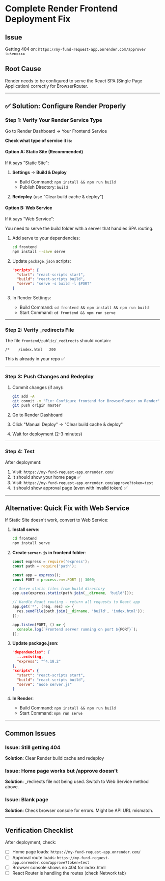 # Complete Render Frontend Deployment Fix

## Issue
Getting 404 on: `https://my-fund-request-app.onrender.com/approve?token=xxx`

## Root Cause
Render needs to be configured to serve the React SPA (Single Page Application) correctly for BrowserRouter.

---

## ✅ Solution: Configure Render Properly

### Step 1: Verify Your Render Service Type

Go to Render Dashboard → Your Frontend Service

**Check what type of service it is:**

#### Option A: Static Site (Recommended)
If it says "Static Site":

1. **Settings** → **Build & Deploy**
   - Build Command: `npm install && npm run build`
   - Publish Directory: `build`

2. **Redeploy** (use "Clear build cache & deploy")

#### Option B: Web Service
If it says "Web Service":

You need to serve the build folder with a server that handles SPA routing.

1. Add serve to your dependencies:
   ```bash
   cd frontend
   npm install --save serve
   ```

2. Update `package.json` scripts:
   ```json
   "scripts": {
     "start": "react-scripts start",
     "build": "react-scripts build",
     "serve": "serve -s build -l $PORT"
   }
   ```

3. In Render Settings:
   - Build Command: `cd frontend && npm install && npm run build`
   - Start Command: `cd frontend && npm run serve`

---

### Step 2: Verify _redirects File

The file `frontend/public/_redirects` should contain:
```
/*    /index.html   200
```

This is already in your repo ✅

---

### Step 3: Push Changes and Redeploy

1. Commit changes (if any):
   ```bash
   git add -A
   git commit -m "Fix: Configure frontend for BrowserRouter on Render"
   git push origin master
   ```

2. Go to Render Dashboard
3. Click "Manual Deploy" → "Clear build cache & deploy"
4. Wait for deployment (2-3 minutes)

---

### Step 4: Test

After deployment:
1. Visit: `https://my-fund-request-app.onrender.com/`
2. It should show your home page ✅
3. Visit: `https://my-fund-request-app.onrender.com/approve?token=test`
4. It should show approval page (even with invalid token) ✅

---

## Alternative: Quick Fix with Web Service

If Static Site doesn't work, convert to Web Service:

1. **Install serve**:
   ```bash
   cd frontend
   npm install serve
   ```

2. **Create `server.js` in frontend folder**:
   ```javascript
   const express = require('express');
   const path = require('path');
   
   const app = express();
   const PORT = process.env.PORT || 3000;
   
   // Serve static files from build directory
   app.use(express.static(path.join(__dirname, 'build')));
   
   // Handle React routing - return all requests to React app
   app.get('*', (req, res) => {
     res.sendFile(path.join(__dirname, 'build', 'index.html'));
   });
   
   app.listen(PORT, () => {
     console.log(`Frontend server running on port ${PORT}`);
   });
   ```

3. **Update package.json**:
   ```json
   "dependencies": {
     ...existing,
     "express": "^4.18.2"
   },
   "scripts": {
     "start": "react-scripts start",
     "build": "react-scripts build",
     "serve": "node server.js"
   }
   ```

4. **In Render**:
   - Build Command: `npm install && npm run build`
   - Start Command: `npm run serve`

---

## Common Issues

### Issue: Still getting 404
**Solution**: Clear Render build cache and redeploy

### Issue: Home page works but /approve doesn't
**Solution**: _redirects file not being used. Switch to Web Service method above.

### Issue: Blank page
**Solution**: Check browser console for errors. Might be API URL mismatch.

---

## Verification Checklist

After deployment, check:
- [ ] Home page loads: `https://my-fund-request-app.onrender.com/`
- [ ] Approval route loads: `https://my-fund-request-app.onrender.com/approve?token=test`
- [ ] Browser console shows no 404 for index.html
- [ ] React Router is handling the routes (check Network tab)
